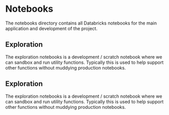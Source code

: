 # Notebooks
The notebooks directory contains all Databricks notebooks for the main application and development of the project.

## Exploration
The exploration notebooks is a development / scratch notebook where we can sandbox and run utility functions. Typically this is used to help support other functions without muddying production notebooks.

## Exploration
The exploration notebooks is a development / scratch notebook where we can sandbox and run utility functions. Typically this is used to help support other functions without muddying production notebooks.